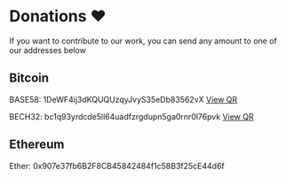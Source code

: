 # Donations ❤️
If you want to contribute to our work, you can send any amount to one of our addresses below 

## Bitcoin
BASE58: 1DeWF4ij3dKQUQUzqyJvyS35eDb83562vX [View QR](https://www.blockchain.com/btc/address/1DeWF4ij3dKQUQUzqyJvyS35eDb83562vX)

BECH32: bc1q93yrdcde5ll64uadfzrgdupn5ga0rnr0l76pvk [View QR](https://www.blockchain.com/btc/address/bc1q93yrdcde5ll64uadfzrgdupn5ga0rnr0l76pvk)

## Ethereum

Ether: 0x907e37fb6B2F8CB45842484f1c58B3f25cE44d6f
